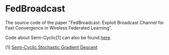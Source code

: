 # FedBroadcast
The source code of the paper "FedBroadcast: Exploit Broadcast Channel for Fast Convergence in Wireless Federated Learning".

Code about Semi-Cyclic[1] can also be found [here](https://github.com/google-research/federated/tree/master/semi_cyclic_sgd).



[1] [Semi-Cyclic Stochastic Gradient Descent](https://proceedings.mlr.press/v97/eichner19a.html)
